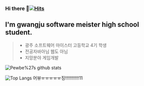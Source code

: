 ### Hi there 👋[![Hits](https://hits.seeyoufarm.com/api/count/incr/badge.svg?url=https%3A%2F%2Fgithub.com%2FPewbe&count_bg=%2379C83D&title_bg=%23555555&icon=&icon_color=%23E7E7E7&title=hits&edge_flat=false)](https://hits.seeyoufarm.com)
I'm gwangju software meister high school student.
-----------
>* 광주 소프트웨어 마이스터 고등학교 4기 학생
>* 전공자바아님 웹도 아님
>* 지망분야 게임개발
   
![Pewbe%27s github stats](https://github-readme-stats.vercel.app/api?username=Pewbe&show_icons=true)
   
![Top Langs](https://github-readme-stats.vercel.app/api/top-langs/?username=Pewbe&layout=compact)
어뷰ㅠㅠㅠㅠㅠ징!!!!!!!!!!!11
